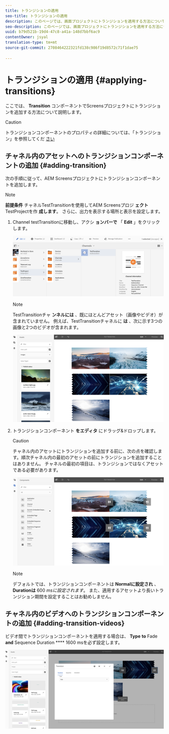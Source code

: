 ```yaml
---
title: トランジションの適用
seo-title: トランジションの適用
description: このページでは、画面プロジェクトにトランジションを適用する方法について説明します。
seo-description: このページでは、画面プロジェクトにトランジションを適用する方法について説明します。
uuid: b79d521b-19d4-47c8-a41a-148d7bbf6ac9
contentOwner: jsyal
translation-type: tm+mt
source-git-commit: 2708464222321fd138c986f19d8572c71f1dae75

---
```



# トランジションの適用 {#applying-transitions}

ここでは、 **Transition** コンポーネントでScreensプロジェクトにトランジションを追加する方法について説明します。


>[!CAUTION]
>
>トランジションコンポーネントのプロパティの詳細については、「トランジション」を参照してくだ [さい](adding-components-to-a-channel.md#transition)

## チャネル内のアセットへのトランジションコンポーネントの追加 {#adding-transition}

次の手順に従って、AEM Screensプロジェクトにトランジションコンポーネントを追加します。

>[!NOTE]
>
>**前提条件**
> チャネルTestTransitionを使用してAEM Screensプロジ **ェクト** TestProjectを作 **成します**。 さらに、出力を表示する場所と表示を設定します。

1. Channel testTransitionに移動し、アクシ **ョンバーで** 「 **Edit** 」をクリックします。

   ![image1](assets/transitions1.png)

   >[!NOTE]
   >
   >TestTransitionチャ **ンネルには** 、既にほとんどアセット（画像やビデオ）が含まれていません。 例えば、TestTransitionチャネルに **は** 、次に示す3つの画像と2つのビデオが含まれます。

   ![image2](assets/transitions2.png)


1. トランジションコンポーネント **をエディタ** にドラッグ&amp;ドロップします。
   >[!CAUTION]
   >
   >チャネル内のアセットにトランジションを追加する前に、次の点を確認します。順次チャネル内の最初のアセットの前にトランジションを追加することはありません。 チャネルの最初の項目は、トランジションではなくアセットである必要があります。

   ![image3](assets/transitions3.png)

   > [!NOTE]
   >
   >デフォルトでは、トランジションコンポーネントは **Normalに設定され** 、 **Durationは** 600 *msに設定されます*。  また、適用するアセットより長いトランジション期間を設定することはお勧めしません。


## チャネル内のビデオへのトランジションコンポーネントの追加 {#adding-transition-videos}

ビデオ間でトランジションコンポーネントを適用する場合は、 **Type** **to** Fade **and** Sequence Duration **** 1600 msを必ず設定します。

![image3](assets/transitions4.png)